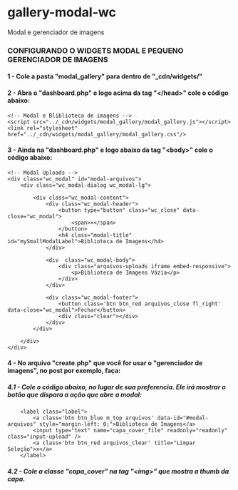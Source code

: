 # gallery-modal-wc
Modal e gerenciador de imagens 


### CONFIGURANDO O WIDGETS MODAL E PEQUENO GERENCIADOR DE IMAGENS

#### 1 - Cole a pasta "modal_gallery" para dentro de "_cdn/widgets/"

#### 2 - Abra o "dashboard.php" e logo acima da tag "\</head>" cole o código abaixo:

    <!-- Modal e Bliblioteca de imagens -->
    <script src="../_cdn/widgets/modal_gallery/modal_gallery.js"></script>
    <link rel="stylesheet" href="../_cdn/widgets/modal_gallery/modal_gallery.css"/>


#### 3 - Ainda na "dashboard.php" e logo abaixo da tag "\<body>" cole o código abaixo:

    <!-- Modal Uploads -->
    <div class="wc_modal" id="modal-arquivos">
        <div class="wc_modal-dialog wc_modal-lg">

            <div class="wc_modal-content">
                <div class="wc_modal-header">
                    <button type="button" class="wc_close" data-close="wc_modal">
                        <span>×</span>
                    </button>
                    <h4 class="modal-title" id="mySmallModalLabel">Biblioteca de Imagens</h4>
                </div>

                <div  class="wc_modal-body">
                    <div class="arquivos-uploads iframe embed-responsive">
                        <p>Biblioteca de Imagens Vázia</p>
                    </div>
                </div>

                <div class="wc_modal-footer">
                    <button class='btn btn_red arquivos_close fl_right' data-close="wc_modal">Fechar</button>
                    <div class="clear"></div>
                </div>
            </div>

        </div>
    </div>


#### 4 - No arquivo "create.php" que você for usar o "gerenciador de imagens", no post por exemplo, faça:

##### 4.1 - Cole o código abaixo, no lugar de sua preferencia. Ele irá mostrar o botão que dispara a ação que abre a modal:
        
        <label class="label">
            <a class='btn btn_blue m_top arquivos' data-id="#modal-arquivos" style="margin-left: 0;">Biblioteca de Imagens</a>
            <input type="text" name="capa_cover_file" readonly="readonly" class="input-upload" />
            <a class='btn btn_red arquivos_clear' title="Limpar Seleção">x</a>
        </label>

##### 4.2 - Cole a classe "capa_cover" na tag "\<img>" que mostra a thumb da capa.

